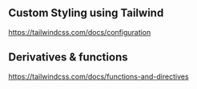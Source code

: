 ## Custom Styling using Tailwind

https://tailwindcss.com/docs/configuration









## Derivatives & functions

https://tailwindcss.com/docs/functions-and-directives